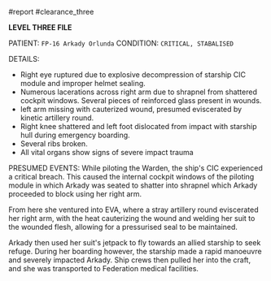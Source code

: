 #report #clearance_three 

**LEVEL THREE FILE**

PATIENT: `FP-16 Arkady Orlunda`
CONDITION: `CRITICAL, STABALISED`

DETAILS:
- Right eye ruptured due to explosive decompression of starship CIC module and improper helmet sealing.
- Numerous lacerations across right arm due to shrapnel from shattered cockpit windows. Several pieces of reinforced glass present in wounds.
- left arm missing with cauterized wound, presumed eviscerated by kinetic artillery round.
- Right knee shattered and left foot dislocated from impact with starship hull during emergency boarding.
- Several ribs broken.
- All vital organs show signs of severe impact trauma

PRESUMED EVENTS:
While piloting the Warden, the ship's CIC experienced a critical breach. This caused the internal cockpit windows of the piloting module in which Arkady was seated to shatter into shrapnel which Arkady proceeded to block using her right arm.

From here she ventured into EVA, where a stray artillery round eviscerated her right arm, with the heat cauterizing the wound and welding her suit to the wounded flesh, allowing for a pressurised seal to be maintained.

Arkady then used her suit's jetpack to fly towards an allied starship to seek refuge. During her boarding however, the starship made a rapid manoeuvre and severely impacted Arkady. Ship crews then pulled her into the craft, and she was transported to Federation medical facilities.
